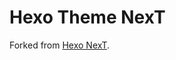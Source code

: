 
# Hexo Theme NexT

Forked from [Hexo NexT](https://github.com/next-theme/hexo-theme-next/commit/0708dc7e18cc06a80204c0d173799dabcc45a084).
